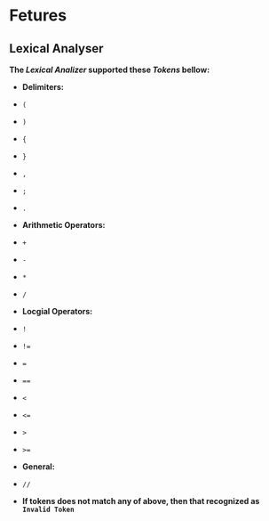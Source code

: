 # Fetures

## Lexical Analyser

**The *Lexical Analizer* supported these *Tokens* bellow:**

- **Delimiters:**
- `(`
- `)`
- `{`
- `}`
- `,`
- `;`
- `.`

- **Arithmetic Operators:**
- `+`
- `-`
- `*`
- `/`

- **Locgial Operators:**
- `!`
- `!=`
- `=`
- `==`
- `<`
- `<=`
- `>`
- `>=`

- **General:**
- `//`

- **If tokens does not match any of above, then that recognized as `Invalid Token`**
